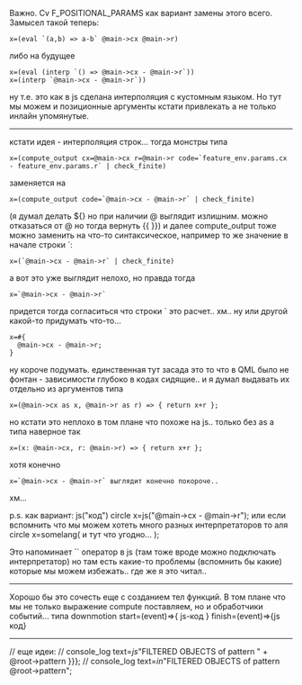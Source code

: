 Важно. Сv F_POSITIONAL_PARAMS как вариант замены этого всего.
Замысел такой теперь: 
```
x=(eval `(a,b) => a-b` @main->cx @main->r)
```
либо на будущее
```
x=(eval (interp `() => @main->cx - @main->r`))
x=(interp `@main->cx - @main->r`))
```
ну т.е. это как в js сделана интерполяция с кустомным языком. Но тут мы можем и позиционные аргументы кстати привлекать а не только инлайн упомянутые.

------

кстати идея - интерполяция строк...
тогда монстры типа
```
x=(compute_output cx=@main->cx r=@main->r code=`feature_env.params.cx - feature_env.params.r` | check_finite)
```
заменяется на
```
x=(compute_output code=`@main->cx - @main->r` | check_finite)
```

(я думал делать ${} но при наличии @ выглядит излишним. можно отказаться от @ но тогда вернуть {{ }})
и далее compute_output тоже можно заменить на что-то синтаксическое, например то же значение в начале строки `:
```
x=(`@main->cx - @main->r` | check_finite)
```
а вот это уже выглядит нелохо, но правда тогда
```
x=`@main->cx - @main->r`
```
придется тогда согласиться что строки ` это расчет.. хм..
ну или другой какой-то придумать что-то...
```
x=#{ 
  @main->cx - @main->r;
}
```
ну короче подумать. единственная тут засада это то что в QML было не фонтан - зависимости глубоко в кодах сидящие..
и я думал выдавать их отдельно из аргументов типа
```
x=(@main->cx as x, @main->r as r) => { return x+r };
```

но кстати это неплохо в том плане что похоже на js.. только без as а типа наверное так
```
x=(x: @main->cx, r: @main->r) => { return x+r };
```
хотя конечно
```
x=`@main->cx - @main->r` выглядит конечно покороче..
```

хм...

p.s. как вариант: js("код")
circle x=js("@main->cx - @main->r");
или если вспомнить что мы можем хотеть много разных интерпретаторов то аля
circle x=somelang( и тут что угодно... );

Это напоминает `` оператор в js (там тоже вроде можно подключать интерпретатор) но там есть какие-то проблемы
(вспомнить бы какие) которые мы можем избежать.. где же я это читал..

-----

Хорошо бы это сочесть еще с созданием тел функций. В том плане что мы не только выражение compute поставляем,
но и обработчики событий...
типа downmotion start=(event)=>{ js-код } finish=(event)=>{js код}

----------
// еще идеи:
// console_log text=_js_"FILTERED OBJECTS of pattern " + @root->pattern }}};
// console_log text=_in_"FILTERED OBJECTS of pattern @root->pattern";
